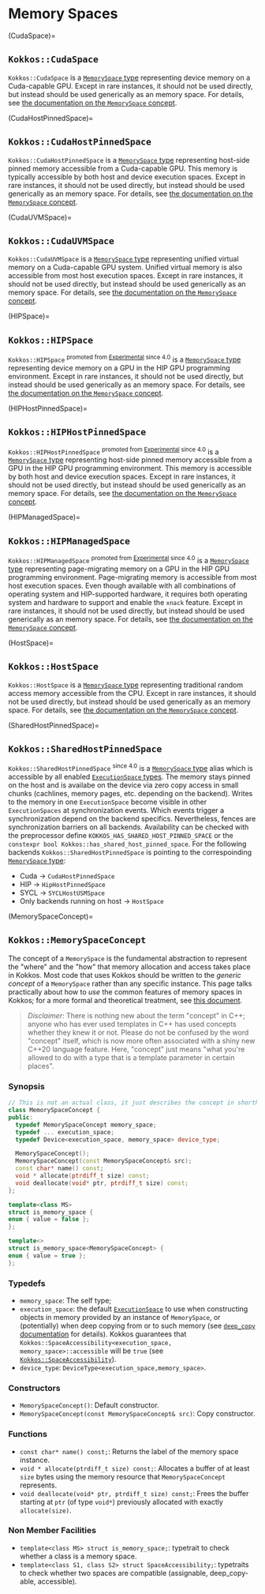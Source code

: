 # Memory Spaces

(CudaSpace)=
## `Kokkos::CudaSpace`

`Kokkos::CudaSpace` is a [`MemorySpace` type](MemorySpaceConcept) representing device memory on a Cuda-capable GPU.  Except in rare instances, it should not be used directly, but instead should be used generically as an memory space.  For details, see [the documentation on the `MemorySpace` concept](MemorySpaceConcept).

(CudaHostPinnedSpace)=
## `Kokkos::CudaHostPinnedSpace`

`Kokkos::CudaHostPinnedSpace` is a [`MemorySpace` type](MemorySpaceConcept) representing host-side pinned memory accessible from a Cuda-capable GPU.  This memory is typically accessible by both host and device execution spaces.  Except in rare instances, it should not be used directly, but instead should be used generically as an memory space.  For details, see [the documentation on the `MemorySpace` concept](MemorySpaceConcept).

(CudaUVMSpace)=
## `Kokkos::CudaUVMSpace`

`Kokkos::CudaUVMSpace` is a [`MemorySpace` type](MemorySpaceConcept) representing unified virtual memory on a Cuda-capable GPU system.  Unified virtual memory is also accessible from most host execution spaces.  Except in rare instances, it should not be used directly, but instead should be used generically as an memory space.  For details, see [the documentation on the `MemorySpace` concept](MemorySpaceConcept).

(HIPSpace)=
## `Kokkos::HIPSpace`

`Kokkos::HIPSpace` <sup>promoted from [Experimental](ExperimentalNamespace) since 4.0</sup> is a [`MemorySpace` type](MemorySpaceConcept) representing device memory on a GPU in the HIP GPU programming environment.  Except in rare instances, it should not be used directly, but instead should be used generically as an memory space.  For details, see [the documentation on the `MemorySpace` concept](MemorySpaceConcept).

(HIPHostPinnedSpace)=
## `Kokkos::HIPHostPinnedSpace`

`Kokkos::HIPHostPinnedSpace` <sup>promoted from [Experimental](ExperimentalNamespace) since 4.0</sup> is a [`MemorySpace` type](MemorySpaceConcept) representing host-side pinned memory accessible from a GPU in the HIP GPU programming environment.  This memory is accessible by both host and device execution spaces.  Except in rare instances, it should not be used directly, but instead should be used generically as an memory space.  For details, see [the documentation on the `MemorySpace` concept](MemorySpaceConcept).

(HIPManagedSpace)=
## `Kokkos::HIPManagedSpace`

`Kokkos::HIPManagedSpace` <sup>promoted from [Experimental](ExperimentalNamespace) since 4.0</sup>  is a [`MemorySpace` type](MemorySpaceConcept) representing page-migrating memory on a GPU in the HIP GPU programming environment.  Page-migrating memory is accessible from most host execution spaces. Even though available with all combinations of operating system and HIP-supported hardware, it requires both operating system and hardware to support and enable the `xnack` feature. Except in rare instances, it should not be used directly, but instead should be used generically as an memory space.  For details, see [the documentation on the `MemorySpace` concept](MemorySpaceConcept).

(HostSpace)=
## `Kokkos::HostSpace`

`Kokkos::HostSpace` is a [`MemorySpace` type](MemorySpaceConcept) representing traditional random access memory accessible from the CPU.  Except in rare instances, it should not be used directly, but instead should be used generically as an memory space.  For details, see [the documentation on the `MemorySpace` concept](MemorySpaceConcept).

(SharedHostPinnedSpace)=
## `Kokkos::SharedHostPinnedSpace`

`Kokkos::SharedHostPinnedSpace` <sup>since 4.0</sup> is a [`MemorySpace` type](MemorySpaceConcept) alias which is accessible by all enabled [`ExecutionSpace` types](ExecutionSpaceConcept). The memory stays pinned on the host and is availabe on the device via zero copy access in small chunks (cachlines, memory pages, etc. depending on the backend). Writes to the memory in one `ExecutionSpace` become visible in other `ExecutionSpaces` at synchronization events. Which events trigger a synchronization depend on the backend specifics. Nevertheless, fences are synchronization barriers on all backends.
Availability can be checked with the preprocessor define `KOKKOS_HAS_SHARED_HOST_PINNED_SPACE` or the `constexpr bool Kokkos::has_shared_host_pinned_space`.
For the following backends `Kokkos::SharedHostPinnedSpace` is pointing to the correspoinding [`MemorySpace` type](MemorySpaceConcept):

- Cuda -> `CudaHostPinnedSpace`
- HIP -> `HipHostPinnedSpace`
- SYCL -> `SYCLHostUSMSpace`
- Only backends running on host -> `HostSpace`

(MemorySpaceConcept)=
## `Kokkos::MemorySpaceConcept`

The concept of a `MemorySpace` is the fundamental abstraction to represent the "where" and the "how" that memory allocation and access takes place in Kokkos.  Most code that uses Kokkos should be written to the *generic concept* of a `MemorySpace` rather than any specific instance.  This page talks practically about how to *use* the common features of memory spaces in Kokkos; for a more formal and theoretical treatment, see [this document](KokkosConcepts).

> *Disclaimer*: There is nothing new about the term "concept" in C++; anyone who has ever used templates in C++ has used concepts whether they knew it or not.  Please do not be confused by the word "concept" itself, which is now more often associated with a shiny new C++20 language feature.  Here, "concept" just means "what you're allowed to do with a type that is a template parameter in certain places".

### Synopsis

```c++
// This is not an actual class, it just describes the concept in shorthand
class MemorySpaceConcept {
public: 
  typedef MemorySpaceConcept memory_space;
  typedef ... execution_space;
  typedef Device<execution_space, memory_space> device_type;

  MemorySpaceConcept();
  MemorySpaceConcept(const MemorySpaceConcept& src);
  const char* name() const;
  void * allocate(ptrdiff_t size) const;
  void deallocate(void* ptr, ptrdiff_t size) const;
};

template<class MS>
struct is_memory_space {
enum { value = false };
};

template<>
struct is_memory_space<MemorySpaceConcept> {
enum { value = true };
};
```

### Typedefs

  * `memory_space`: The self type;
  * `execution_space`: the default [`ExecutionSpace`](ExecutionSpaceConcept) to use when constructing objects in memory provided by an instance of `MemorySpace`, 
                       or (potentially) when deep copying from or to such memory (see [`deep_copy` documentation](view/deep_copy) for details). 
                       Kokkos guarantees that `Kokkos::SpaceAccessibility<execution_space, memory_space>::accessible` will be `true` 
                       (see [`Kokkos::SpaceAccessibility`](SpaceAccessibility)).
  * `device_type`: `DeviceType<execution_space,memory_space>`.

### Constructors

  * `MemorySpaceConcept()`: Default constructor.
  * `MemorySpaceConcept(const MemorySpaceConcept& src)`: Copy constructor.

### Functions

  * `const char* name() const;`: Returns the label of the memory space instance.
  * `void * allocate(ptrdiff_t size) const;`: Allocates a buffer of at least `size` bytes using the memory resource that `MemorySpaceConcept` represents.
  * `void deallocate(void* ptr, ptrdiff_t size) const;`: Frees the buffer starting at `ptr` (of type `void*`) previously allocated with exactly `allocate(size)`.

### Non Member Facilities

  * `template<class MS> struct is_memory_space;`: typetrait to check whether a class is a memory space.
  * `template<class S1, class S2> struct SpaceAccessibility;`: typetraits to check whether two spaces are compatible (assignable, deep_copy-able, accessible). 
